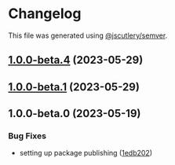 # Changelog

This file was generated using [@jscutlery/semver](https://github.com/jscutlery/semver).

## [1.0.0-beta.4](https://github.com/rhinobase/raftyui/compare/tag-1.0.0-beta.3...tag-1.0.0-beta.4) (2023-05-29)

## [1.0.0-beta.1](https://github.com/rhinobase/raftyui/compare/tag-1.0.0-beta.0...tag-1.0.0-beta.1) (2023-05-29)

## 1.0.0-beta.0 (2023-05-19)

### Bug Fixes

- setting up package publishing ([1edb202](https://github.com/rhinobase/design-system/commit/1edb20248b82d035a7bd75008bb61cac89559fb5))
